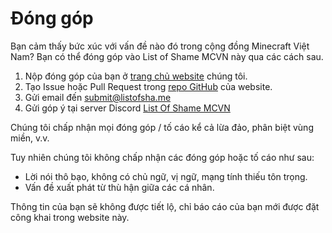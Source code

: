 # Đóng góp
Bạn cảm thấy bức xúc với vấn đề nào đó trong cộng đồng Minecraft Việt Nam? Bạn có thể đóng góp vào List of Shame MCVN này qua các cách sau.

1. Nộp đóng góp của bạn ở [trang chủ website](https://www.listofsha.me/#report) chúng tôi.
2. Tạo Issue hoặc Pull Request trong [repo GitHub](https://github.com/sysadminhater/list-of-shame-reborn/) của website.
3. Gửi email đến [submit@listofsha.me](mailto:submot@listofsha.me)
4. Gửi góp ý tại server Discord [List Of Shame MCVN](https://discord.gg/d2MCuzeZT4)

Chúng tôi chấp nhận mọi đóng góp / tố cáo kể cả lừa đảo, phân biệt vùng miền, v.v. 

Tuy nhiên chúng tôi không chấp nhận các đóng góp hoặc tố cáo như sau:
- Lời nói thô bạo, không có chủ ngữ, vị ngữ, mạng tính thiếu tôn trọng.
- Vấn đề xuất phát từ thù hận giữa các cá nhân.

Thông tin của bạn sẽ không được tiết lộ, chỉ báo cáo của bạn mới được đặt công khai trong website này.
